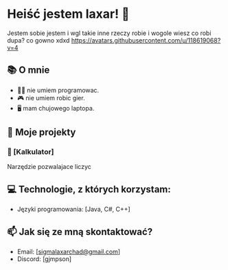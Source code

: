 # Heiść jestem laxar! 👋

Jestem sobie jestem i wgl takie inne rzeczy robie i wogole wiesz co robi dupa? co gowno xdxd      https://avatars.githubusercontent.com/u/118619068?v=4

## 📚 O mnie

- 👨‍💻 nie umiem programowac.
- 🎮 nie umiem robic gier.
- 🖥️ mam chujowego laptopa.

## 🚀 Moje projekty

### 🔹 [Kalkulator]
Narzędzie pozwalajace liczyc

## 💻 Technologie, z których korzystam:

- Języki programowania: [Java, C#, C++]

## 📫 Jak się ze mną skontaktować?

- Email: [sigmalaxarchad@gmail.com]
- Discord: [gjmpson]

